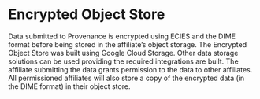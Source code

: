 # Encrypted Object Store

Data submitted to Provenance is encrypted using ECIES and the DIME format before being stored in the affiliate’s object storage. The Encrypted Object Store was built using Google Cloud Storage. Other data storage solutions can be used providing the required integrations are built. The affiliate submitting the data grants permission to the data to other affiliates. All permissioned affiliates will also store a copy of the encrypted data \(in the DIME format\) in their object store.


